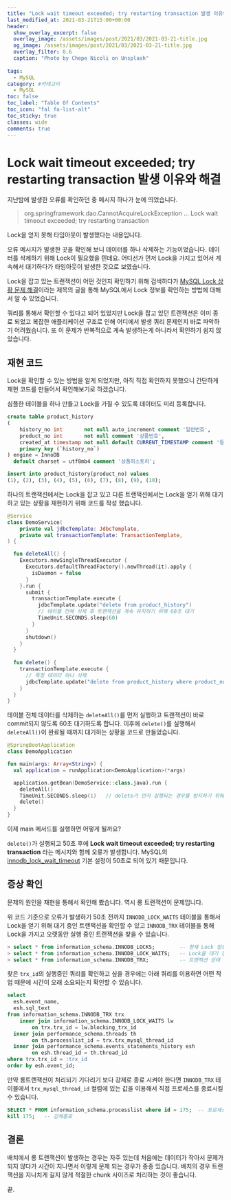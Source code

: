 ```yaml
---
title: "Lock wait timeout exceeded; try restarting transaction 발생 이유와 해결"
last_modified_at: 2021-03-21T15:00+00:00
header:
  show_overlay_excerpt: false
  overlay_image: /assets/images/post/2021/03/2021-03-21-title.jpg
  og_image: /assets/images/post/2021/03/2021-03-21-title.jpg
  overlay_filter: 0.6
  caption: "Photo by Chepe Nicoli on Unsplash"
  
tags:
  - MySQL
category: #카테고리
  - MySQL
toc: false
toc_label: "Table Of Contents"
toc_icon: "fal fa-list-alt"
toc_sticky: true
classes: wide
comments: true
---
```



# Lock wait timeout exceeded; try restarting transaction 발생 이유와 해결

지난밤에 발생한 오류를 확인하던 중 메시지 하나가 눈에 띄었습니다.

> org.springframework.dao.CannotAcquireLockException ... Lock wait timeout exceeded; try restarting transaction

Lock을 얻지 못해 타임아웃이 발생했다는 내용입니다.

오류 메시지가 발생한 곳을 확인해 보니 데이터를 하나 삭제하는 기능이었습니다. 데이터를 삭제하기 위해 Lock이 필요했을 텐데요. 어디선가 먼저 Lock을 가지고 있어서 계속해서 대기하다가 타임아웃이 발생한 것으로 보였습니다.

Lock을 잡고 있는 트랜잭션이 어떤 것인지 확인하기 위해 검색하다가 [MySQL Lock 상황 문제 해결](https://www.popit.kr/mysql-lock-%EC%83%81%ED%99%A9-%EB%AC%B8%EC%A0%9C-%ED%95%B4%EA%B2%B0/)이라는 제목의 글을 통해 MySQL에서 Lock 정보를 확인하는 방법에 대해서 알 수 있었습니다.

쿼리를 통해서 확인할 수 있다고 되어 있었지만 Lock을 잡고 있던 트랜잭션은 이미 종료 되었고 복잡한 애플리케이션 구조로 인해 어디에서 발생 쿼리 문제인지 바로 파악하기 어려웠습니다. 또 이 문제가 반복적으로 계속 발생하는게 아니라서 확인하기 쉽지 않았습니다.

## 재현 코드
Lock을 확인할 수 있는 방법을 알게 되었지만, 아직 직접 확인하지 못했으니 간단하게 재현 코드를 만들어서 확인해보기로 하겠습니다.

심플한 테이블을 하나 만들고 Lock을 가질 수 있도록 데이터도 미리 등록합니다.
```sql
create table product_history
(
    history_no int       not null auto_increment comment '일련번호',
    product_no int       not null comment '상품번호',
    created_at timestamp not null default CURRENT_TIMESTAMP comment '등록일시',
    primary key (`history_no`)
) engine = InnoDB
  default charset = utf8mb4 comment '상품히스토리';  
```
```sql
insert into product_history(product_no) values  
(1), (2), (3), (4), (5), (6), (7), (8), (9), (10);
```


하나의 트랜잭션에서는 Lock을 잡고 있고 다른 트랜잭션에서는 Lock을 얻기 위해 대기하고 있는 상황을 재현하기 위해 코드를 작성 했습니다.
```kotlin
@Service
class DemoService(
    private val jdbcTemplate: JdbcTemplate,
    private val transactionTemplate: TransactionTemplate,
) {

  fun deleteAll() {
    Executors.newSingleThreadExecutor {
      Executors.defaultThreadFactory().newThread(it).apply {
        isDaemon = false
      }
    }.run {
      submit {
        transactionTemplate.execute {
          jdbcTemplate.update("delete from product_history")
	      // 테이블 전체 삭제 후 트랜잭션을 계속 유지하기 위해 60초 대기
          TimeUnit.SECONDS.sleep(60)
        }
      }
      shutdown()
    }
  }
  
  fun delete() {
    transactionTemplate.execute {
	  // 특정 데이터 하나 삭제
      jdbcTemplate.update("delete from product_history where product_no = 1")
    }
  }
}
```
테이블 전체 데이터를 삭제하는 `deleteAll()`를 먼저 실행하고 트랜잭션이 바로 commit되지 않도록 60초 대기하도록 합니다. 이후에 `delete()`를 실행해서 `deleteAll()`이 완료될 때까지 대기하는 상황을 코드로 만들었습니다.

```kotlin
@SpringBootApplication
class DemoApplication

fun main(args: Array<String>) {
  val application = runApplication<DemoApplication>(*args)

  application.getBean(DemoService::class.java).run {
    deleteAll()
    TimeUnit.SECONDS.sleep(1)	// delete가 먼저 실행되는 경우를 방지하기 위해 1초 딜레이
    delete()
  }
}
```

이제 main 메서드를 실행하면 어떻게 될까요?

`delete()`가 실행되고 50초 후에 **Lock wait timeout exceeded; try restarting transaction** 라는 메시지와 함께 오류가 발생합니다. MySQL의 [innodb_lock_wait_timeout](https://dev.mysql.com/doc/refman/8.0/en/innodb-parameters.html#sysvar_innodb_lock_wait_timeout) 기본 설정이 50초로 되어 있기 때문입니다.

## 증상 확인

문제의 원인을 재현을 통해서 확인해 봤습니다. 역시 롱 트랜잭션이 문제입니다.

위 코드 기준으로 오류가 발생하기 50초 전까지 `INNODB_LOCK_WAITS` 테이블을 통해서 Lock을 얻기 위해 대기 중인 트랜잭션을 확인할 수 있고 `INNODB_TRX` 테이블을 통해 Lock을 가지고 오랫동안 실행 중인 트랜잭션을 찾을 수 있습니다.

```sql
> select * from information_schema.INNODB_LOCKS;		-- 현재 Lock 정보
> select * from information_schema.INNODB_LOCK_WAITS;	-- Lock을 대기 정보
> select * from information_schema.INNODB_TRX;			-- 트랜잭션 상태
```

찾은 `trx_id`의 실행중인 쿼리를 확인하고 싶을 경우에는 아래 쿼리를 이용하면 어떤 작업 때문에 시간이 오래 소요되는지 확인할 수 있습니다.

```sql
select  
  esh.event_name,  
  esh.sql_text  
from information_schema.INNODB_TRX trx  
    inner join information_schema.INNODB_LOCK_WAITS lw  
        on trx.trx_id = lw.blocking_trx_id  
  inner join performance_schema.threads th  
        on th.processlist_id = trx.trx_mysql_thread_id  
  inner join performance_schema.events_statements_history esh  
        on esh.thread_id = th.thread_id  
where trx.trx_id = :trx_id  
order by esh.event_id;
```

만약 롱트랜잭션이 처리되기 기다리기 보다 강제로 종료 시켜야 한다면 `INNODB_TRX` 테이블에서 `trx_mysql_thread_id` 컬럼에 있는 값을 이용해서 직접 프로세스를 종료시킬 수 있습니다.

```sql
SELECT * FROM information_schema.processlist where id = 175;  -- 프로세스 확인
kill 175;	-- 강제종료
```

## 결론

배치에서 롱 트랜잭션이 발생하는 경우는 자주 있는데 처음에는 데이터가 작아서 문제가 되지 않다가 시간이 지나면서 이렇게 문제 되는 경우가 종종 있습니다. 배치의 경우 트랜잭션을 지나치게 길지 않게 적절한 chunk 사이즈로 처리하는 것이 좋습니다.

끝.